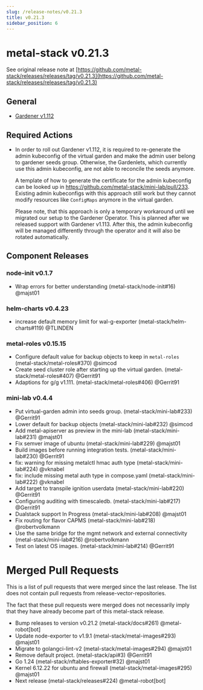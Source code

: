 ```yaml
---
slug: /release-notes/v0.21.3
title: v0.21.3
sidebar_position: 6
---
```

# metal-stack v0.21.3
See original release note at [https://github.com/metal-stack/releases/releases/tag/v0.21.3](https://github.com/metal-stack/releases/releases/tag/v0.21.3)
## General
* [Gardener v1.112](https://github.com/gardener/gardener/releases/tag/v1.112.0)

## Required Actions
* In order to roll out Gardener v1.112, it is required to re-generate the admin kubeconfig of the virtual garden and make the admin user belong to gardener seeds group. Otherwise, the Gardenlets, which currently use this admin kubeconfig, are not able to reconcile the seeds anymore. 

  A template of how to generate the certificate for the admin kubeconfig can be looked up in https://github.com/metal-stack/mini-lab/pull/233. Existing admin kubeconfigs with this approach still work but they cannot modify resources like `ConfigMaps` anymore in the virtual garden.

  Please note, that this approach is only a temporary workaround until we migrated our setup to the Gardener Operator. This is planned after we released support with Gardener v1.113. After this, the admin kubeconfig will be managed differently through the operator and it will also be rotated automatically.

## Component Releases
### node-init v0.1.7
* Wrap errors for better understanding (metal-stack/node-init#16) @majst01
### helm-charts v0.4.23
* increase default memory limit for wal-g-exporter (metal-stack/helm-charts#119) @TLINDEN
### metal-roles v0.15.15
* Configure default value for backup objects to keep in `metal-roles` (metal-stack/metal-roles#370) @simcod
* Create seed cluster role after starting up the virtual garden. (metal-stack/metal-roles#407) @Gerrit91
* Adaptions for g/g v1.111. (metal-stack/metal-roles#406) @Gerrit91
### mini-lab v0.4.4
* Put virtual-garden admin into seeds group. (metal-stack/mini-lab#233) @Gerrit91
* Lower default for backup objects (metal-stack/mini-lab#232) @simcod
* Add metal-apiserver as preview in the mini-lab (metal-stack/mini-lab#231) @majst01
* Fix semver image of ubuntu (metal-stack/mini-lab#229) @majst01
* Build images before running integration tests. (metal-stack/mini-lab#230) @Gerrit91
* fix: warning for missing metalctl hmac auth type (metal-stack/mini-lab#224) @vknabel
* fix: include missing metal auth type in compose.yaml (metal-stack/mini-lab#222) @vknabel
* Add target to transpile ignition userdata (metal-stack/mini-lab#220) @Gerrit91
* Configuring auditing with timescaledb. (metal-stack/mini-lab#217) @Gerrit91
* Dualstack support In Progress (metal-stack/mini-lab#208) @majst01
* Fix routing for flavor CAPMS (metal-stack/mini-lab#218) @robertvolkmann
* Use the same bridge for the mgmt network and external connectivity (metal-stack/mini-lab#216) @robertvolkmann
* Test on latest OS images. (metal-stack/mini-lab#214) @Gerrit91
# Merged Pull Requests
This is a list of pull requests that were merged since the last release. The list does not contain pull requests from release-vector-repositories.

The fact that these pull requests were merged does not necessarily imply that they have already become part of this metal-stack release.

* Bump releases to version v0.21.2 (metal-stack/docs#261) @metal-robot[bot]
* Update node-exporter to v1.9.1 (metal-stack/metal-images#293) @majst01
* Migrate to golangci-lint-v2 (metal-stack/metal-images#294) @majst01
* Remove default project. (metal-stack/api#3) @Gerrit91
* Go 1.24 (metal-stack/nftables-exporter#32) @majst01
* Kernel 6.12.22 for ubuntu and firewall (metal-stack/metal-images#295) @majst01
* Next release (metal-stack/releases#224) @metal-robot[bot]